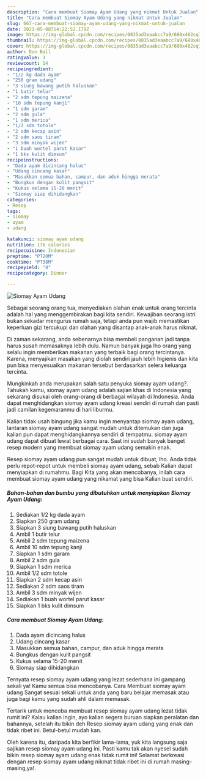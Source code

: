 ```yaml
---
description: "Cara membuat Siomay Ayam Udang yang nikmat Untuk Jualan"
title: "Cara membuat Siomay Ayam Udang yang nikmat Untuk Jualan"
slug: 667-cara-membuat-siomay-ayam-udang-yang-nikmat-untuk-jualan
date: 2021-05-08T14:22:52.179Z
image: https://img-global.cpcdn.com/recipes/0835ad3eaabcc7a9/680x482cq70/siomay-ayam-udang-foto-resep-utama.jpg
thumbnail: https://img-global.cpcdn.com/recipes/0835ad3eaabcc7a9/680x482cq70/siomay-ayam-udang-foto-resep-utama.jpg
cover: https://img-global.cpcdn.com/recipes/0835ad3eaabcc7a9/680x482cq70/siomay-ayam-udang-foto-resep-utama.jpg
author: Don Ball
ratingvalue: 3
reviewcount: 14
recipeingredient:
- "1/2 kg dada ayam"
- "250 gram udang"
- "3 siung bawang putih haluskan"
- "1 butir telur"
- "2 sdm tepung maizena"
- "10 sdm tepung kanji"
- "1 sdm garam"
- "2 sdm gula"
- "1 sdm merica"
- "1/2 sdm totole"
- "2 sdm kecap asin"
- "2 sdm saos tiram"
- "3 sdm minyak wijen"
- "1 buah wortel parut kasar"
- "1 bks kulit dimsum"
recipeinstructions:
- "Dada ayam dicincang halus"
- "Udang cincang kasar"
- "Masukkan semua bahan, campur, dan aduk hingga merata"
- "Bungkus dengan kulit pangsit"
- "Kukus selama 15-20 menit"
- "Siomay siap dihidangkan"
categories:
- Resep
tags:
- siomay
- ayam
- udang

katakunci: siomay ayam udang 
nutrition: 176 calories
recipecuisine: Indonesian
preptime: "PT20M"
cooktime: "PT38M"
recipeyield: "4"
recipecategory: Dinner

---
```



![Siomay Ayam Udang](https://img-global.cpcdn.com/recipes/0835ad3eaabcc7a9/680x482cq70/siomay-ayam-udang-foto-resep-utama.jpg)

Sebagai seorang orang tua, menyediakan olahan enak untuk orang tercinta adalah hal yang menggembirakan bagi kita sendiri. Kewajiban seorang istri bukan sekadar mengurus rumah saja, tetapi anda pun wajib memastikan keperluan gizi tercukupi dan olahan yang disantap anak-anak harus nikmat.

Di zaman  sekarang, anda sebenarnya bisa membeli panganan jadi tanpa harus susah memasaknya lebih dulu. Namun banyak juga lho orang yang selalu ingin memberikan makanan yang terbaik bagi orang tercintanya. Karena, menyajikan masakan yang diolah sendiri jauh lebih higienis dan kita pun bisa menyesuaikan makanan tersebut berdasarkan selera keluarga tercinta. 



Mungkinkah anda merupakan salah satu penyuka siomay ayam udang?. Tahukah kamu, siomay ayam udang adalah sajian khas di Indonesia yang sekarang disukai oleh orang-orang di berbagai wilayah di Indonesia. Anda dapat menghidangkan siomay ayam udang kreasi sendiri di rumah dan pasti jadi camilan kegemaranmu di hari liburmu.

Kalian tidak usah bingung jika kamu ingin menyantap siomay ayam udang, lantaran siomay ayam udang sangat mudah untuk ditemukan dan juga kalian pun dapat menghidangkannya sendiri di tempatmu. siomay ayam udang dapat dibuat lewat berbagai cara. Saat ini sudah banyak banget resep modern yang membuat siomay ayam udang semakin enak.

Resep siomay ayam udang pun sangat mudah untuk dibuat, lho. Anda tidak perlu repot-repot untuk membeli siomay ayam udang, sebab Kalian dapat menyiapkan di rumahmu. Bagi Kita yang akan mencobanya, inilah cara membuat siomay ayam udang yang nikamat yang bisa Kalian buat sendiri.

<!--inarticleads1-->

##### Bahan-bahan dan bumbu yang dibutuhkan untuk menyiapkan Siomay Ayam Udang:

1. Sediakan 1/2 kg dada ayam
1. Siapkan 250 gram udang
1. Siapkan 3 siung bawang putih haluskan
1. Ambil 1 butir telur
1. Ambil 2 sdm tepung maizena
1. Ambil 10 sdm tepung kanji
1. Siapkan 1 sdm garam
1. Ambil 2 sdm gula
1. Siapkan 1 sdm merica
1. Ambil 1/2 sdm totole
1. Siapkan 2 sdm kecap asin
1. Sediakan 2 sdm saos tiram
1. Ambil 3 sdm minyak wijen
1. Sediakan 1 buah wortel parut kasar
1. Siapkan 1 bks kulit dimsum




<!--inarticleads2-->

##### Cara membuat Siomay Ayam Udang:

1. Dada ayam dicincang halus
1. Udang cincang kasar
1. Masukkan semua bahan, campur, dan aduk hingga merata
1. Bungkus dengan kulit pangsit
1. Kukus selama 15-20 menit
1. Siomay siap dihidangkan




Ternyata resep siomay ayam udang yang lezat sederhana ini gampang sekali ya! Kamu semua bisa mencobanya. Cara Membuat siomay ayam udang Sangat sesuai sekali untuk anda yang baru belajar memasak atau juga bagi kamu yang sudah ahli dalam memasak.

Tertarik untuk mencoba membuat resep siomay ayam udang lezat tidak rumit ini? Kalau kalian ingin, ayo kalian segera buruan siapkan peralatan dan bahannya, setelah itu bikin deh Resep siomay ayam udang yang enak dan tidak ribet ini. Betul-betul mudah kan. 

Oleh karena itu, daripada kita berfikir lama-lama, yuk kita langsung saja sajikan resep siomay ayam udang ini. Pasti kamu tak akan nyesel sudah bikin resep siomay ayam udang enak tidak rumit ini! Selamat berkreasi dengan resep siomay ayam udang nikmat tidak ribet ini di rumah masing-masing,ya!.

